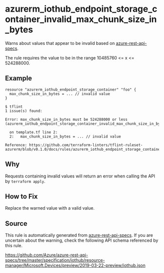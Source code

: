 <!--- This file generated by `tools/apispec-rule-gen/main.go`. DO NOT EDIT --->

# azurerm_iothub_endpoint_storage_container_invalid_max_chunk_size_in_bytes

Warns about values that appear to be invalid based on [azure-rest-api-specs](https://github.com/Azure/azure-rest-api-specs).

The rule requires the value to be in the range 10485760 <= x <= 524288000.

## Example

```hcl
resource "azurerm_iothub_endpoint_storage_container" "foo" {
  max_chunk_size_in_bytes = ... // invalid value
}
```

```
$ tflint
1 issue(s) found:

Error: max_chunk_size_in_bytes must be 524288000 or less (azurerm_iothub_endpoint_storage_container_invalid_max_chunk_size_in_bytes)

  on template.tf line 2:
  2:   max_chunk_size_in_bytes = ... // invalid value

Reference: https://github.com/terraform-linters/tflint-ruleset-azurerm/blob/v0.1.0/docs/rules/azurerm_iothub_endpoint_storage_container_invalid_max_chunk_size_in_bytes.md

```

## Why

Requests containing invalid values will return an error when calling the API by `terraform apply`.

## How to Fix

Replace the warned value with a valid value.

## Source

This rule is automatically generated from [azure-rest-api-specs](https://github.com/Azure/azure-rest-api-specs). If you are uncertain about the warning, check the following API schema referenced by this rule.

https://github.com/Azure/azure-rest-api-specs/tree/master/specification/iothub/resource-manager/Microsoft.Devices/preview/2019-03-22-preview/iothub.json

